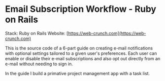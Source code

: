 # Email Subscription Workflow - Ruby on Rails

Stack: Ruby on Rails
Website: [https://web-crunch.com](https://web-crunch.com)

This is the source code of a 6-part guide on creating e-mail notifications with optional settings tailored to a given user's preferences. Each user can enable or disable their e-mail subscriptions and also opt out directly from an e-mail without needing to sign in.

In the guide I build a primative project management app with a task list.
